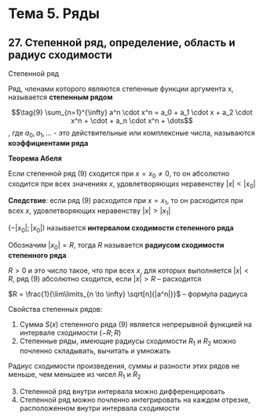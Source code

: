 # Тема 5. Ряды

## 27. Степенной ряд, определение, область и радиус сходимости

Степенной ряд

Ряд, членами которого являются степенные функции аргумента х, называется **степенным рядом**

$$\tag{9} \sum_{n=1}^{\infty} a^n \cdot x^n = a_0 + a_1 \cdot x + a_2 \cdot x^n + \cdot + a_n \cdot x^n + \dots$$
, где $a_0, a_1, \dots$ - это действительные или комплексные числа, называются **коэффициентами ряда**

**Теорема Абеля**

Если степенной ряд $(9)$ сходится при $x = x_0 \ne 0$, то он абсолютно сходится при всех значениях $x$, удовлетворяющих неравенству $|x| < |x_0|$

**Следствие**: если ряд $(9)$ расходится при $x = x_1$, то он расходится при всех $х$, удовлетворяющих неравенству $|x| > |x_1|$

$(- |x_0|; |x_0|)$ называется **интервалом сходимости степенного ряда**

Обозначим $|x_0| = R$, тогда $R$ называется **радиусом сходимости степенного ряда**

$R > 0$ и это число такое, что при всех $х$, для которых выполняется $|x| < R$, ряд $(9)$ абсолютно сходится, если $|x| > R$ – расходится

$R = \frac{1}{\lim\limits_{n \to \infty}  \sqrt[n]{|a^n|}}$ – формула радиуса

Свойства степенных рядов:

1. Сумма $S(x)$ степенного ряда $(9)$ является непрерывной функцией на интервале сходимости $(- R; R)$
2. Степенные ряды, имеющие радиусы сходимости $R_1$ и $R_2$ можно почленно складывать, вычитать и умножать

Радиус сходимости произведения, суммы и разности этих рядов не меньше, чем меньшее из чисел $R_1$ и $R_2$

3. Степенной ряд внутри интервала можно дифференцировать
4. Степенной ряд можно почленно интегрировать на каждом отрезке, расположенном внутри интервала сходимости
